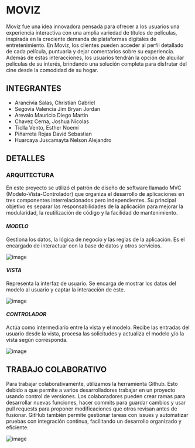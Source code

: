 # **MOVIZ**
Moviz fue una idea innovadora pensada para ofrecer a los usuarios una experiencia interactiva con una amplia variedad de títulos de películas, inspirada en la creciente demanda de plataformas digitales de entretenimiento. En Moviz, los clientes pueden acceder al perfil detallado de cada película, puntuarla y dejar comentarios sobre su experiencia. Además de estas interacciones, los usuarios tendrán la opción de alquilar películas de su interés, brindando una solución completa para disfrutar del cine desde la comodidad de su hogar.

## **INTEGRANTES**
-	Arancivia Salas, Christian Gabriel
-	Segovia Valencia Jim Bryan Jordan
-	Arevalo Mauricio Diego Martin
-	Chavez Cerna, Joshua Nicolas
-	Ticlla Vento, Esther Noemí
-	Piñarreta Rojas David Sebastian
-	Huarcaya Juscamayta Nelson Alejandro

## **DETALLES**
### ARQUITECTURA
En este proyecto se utilizó el patrón de diseño de software llamado MVC (Modelo-Vista-Controlador) que organiza el desarrollo de aplicaciones en tres componentes interrelacionados pero independientes. Su principal objetivo es separar las responsabilidades de la aplicación para mejorar la modularidad, la reutilización de código y la facilidad de mantenimiento.
#### *MODELO*
Gestiona los datos, la lógica de negocio y las reglas de la aplicación. Es el encargado de interactuar con la base de datos y otros servicios.

![image](https://github.com/user-attachments/assets/e55a4ddb-c562-4daa-8aa0-8eca5c82bef7 "Directorio del proyecto")

#### *VISTA*
Representa la interfaz de usuario. Se encarga de mostrar los datos del modelo al usuario y captar la interacción de este.

![image](https://github.com/user-attachments/assets/d741efce-b1a2-4b1d-b4d5-4bad5f4bc73c "Directorio del proyecto")

#### *CONTROLADOR*
Actúa como intermediario entre la vista y el modelo. Recibe las entradas del usuario desde la vista, procesa las solicitudes y actualiza el modelo y/o la vista según corresponda.

![image](https://github.com/user-attachments/assets/f285a49a-1961-462f-880a-ba7b210e2943 "Directorio del proyecto")

## **TRABAJO COLABORATIVO**
Para trabajar colaborativamente, utilizamos la herramienta Github. Esto debido a que permite a varios desarrolladores trabajar en un proyecto usando control de versiones. Los colaboradores pueden crear ramas para desarrollar nuevas funciones, hacer commits para guardar cambios y usar pull requests para proponer modificaciones que otros revisan antes de fusionar. GitHub también permite gestionar tareas con issues y automatizar pruebas con integración continua, facilitando un desarrollo organizado y eficiente.

![image](https://github.com/user-attachments/assets/5ae34143-7f63-4add-a98e-5262ed51b22b "Repositorio en Github")
